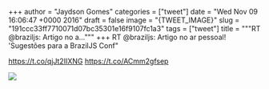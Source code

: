 
+++
author = "Jaydson Gomes"
categories = ["tweet"]
date = "Wed Nov 09 16:06:47 +0000 2016"
draft = false
image = "{TWEET_IMAGE}"
slug = "191ccc33ff7710071d07bc35301e16f9107fc1a3"
tags = ["tweet"]
title = """RT @braziljs: Artigo no a..."""
+++
RT @braziljs: Artigo no ar pessoal! 'Sugestões para a BrazilJS Conf"

https://t.co/qjJt2IIXNG https://t.co/ACmm2gfsep

![](/images/tweet-media/796383542758490112-Cw1RtW6WQAAf1UR.jpg)